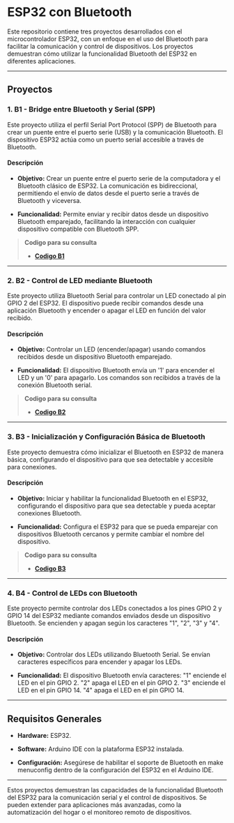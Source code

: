 # ESP32 con Bluetooth
Este repositorio contiene tres proyectos desarrollados con el microcontrolador ESP32, con un enfoque en el uso del Bluetooth para facilitar la comunicación y control de dispositivos. Los proyectos demuestran cómo utilizar la funcionalidad Bluetooth del ESP32 en diferentes aplicaciones.

--------

## Proyectos
### 1. B1 - Bridge entre Bluetooth y Serial (SPP)
Este proyecto utiliza el perfil Serial Port Protocol (SPP) de Bluetooth para crear un puente entre el puerto serie (USB) y la comunicación Bluetooth. El dispositivo ESP32 actúa como un puerto serial accesible a través de Bluetooth.

#### Descripción
- **Objetivo:** Crear un puente entre el puerto serie de la computadora y el Bluetooth clásico de ESP32. La comunicación es bidireccional, permitiendo el envío de datos desde el puerto serie a través de Bluetooth y viceversa.

- **Funcionalidad:** Permite enviar y recibir datos desde un dispositivo Bluetooth emparejado, facilitando la interacción con cualquier dispositivo compatible con Bluetooth SPP.

>**Codigo para su consulta**
   >
   >- **[Codigo B1](BT1.ino)**
---------------------------------------------------------
### 2. B2 - Control de LED mediante Bluetooth
Este proyecto utiliza Bluetooth Serial para controlar un LED conectado al pin GPIO 2 del ESP32. El dispositivo puede recibir comandos desde una aplicación Bluetooth y encender o apagar el LED en función del valor recibido.

#### Descripción
- **Objetivo:** Controlar un LED (encender/apagar) usando comandos recibidos desde un dispositivo Bluetooth emparejado.

- **Funcionalidad:** El dispositivo Bluetooth envía un '1' para encender el LED y un '0' para apagarlo. Los comandos son recibidos a través de la conexión Bluetooth serial.

>**Codigo para su consulta**
   >
   >- **[Codigo B2](BT2.ino)**
--------------------------------------------------

### 3. B3 - Inicialización y Configuración Básica de Bluetooth
Este proyecto demuestra cómo inicializar el Bluetooth en ESP32 de manera básica, configurando el dispositivo para que sea detectable y accesible para conexiones.

#### Descripción
- **Objetivo:** Iniciar y habilitar la funcionalidad Bluetooth en el ESP32, configurando el dispositivo para que sea detectable y pueda aceptar conexiones Bluetooth.

- **Funcionalidad:** Configura el ESP32 para que se pueda emparejar con dispositivos Bluetooth cercanos y permite cambiar el nombre del dispositivo.

>**Codigo para su consulta**
   >
   >- **[Codigo B3](BT3.ino)**

------------------------------
### 4. B4 - Control de LEDs con Bluetooth
Este proyecto permite controlar dos LEDs conectados a los pines GPIO 2 y GPIO 14 del ESP32 mediante comandos enviados desde un dispositivo Bluetooth. Se encienden y apagan según los caracteres "1", "2", "3" y "4".

#### Descripción

- **Objetivo:** Controlar dos LEDs utilizando Bluetooth Serial. Se envían caracteres específicos para encender y apagar los LEDs.

- **Funcionalidad:** El dispositivo Bluetooth envía caracteres:
"1" enciende el LED en el pin GPIO 2.
"2" apaga el LED en el pin GPIO 2.
"3" enciende el LED en el pin GPIO 14.
"4" apaga el LED en el pin GPIO 14.


------------------------------
## Requisitos Generales
- **Hardware:** ESP32.

- **Software:** Arduino IDE con la plataforma ESP32 instalada.

- **Configuración:** Asegúrese de habilitar el soporte de Bluetooth en make menuconfig dentro de la configuración del ESP32 en el Arduino IDE.

-------------------------

Estos proyectos demuestran las capacidades de la funcionalidad Bluetooth del ESP32 para la comunicación serial y el control de dispositivos. Se pueden extender para aplicaciones más avanzadas, como la automatización del hogar o el monitoreo remoto de dispositivos.

